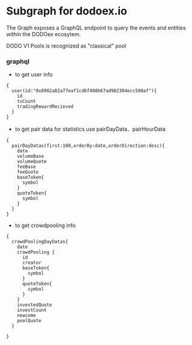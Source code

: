 # Subgraph for dodoex.io

The Graph exposes a GraphQL endpoint to query the events and entities within the DODOex ecosytem.

DODO V1 Pools is recognized as "classical" pool

### graphql
 - to get user info
```
{
  user(id:"0x8982a82a77eaf1cd6f490b67ad982304ecc590af"){
    id
    txCount
    tradingRewardRecieved
  }
}

```
 - to get pair data for statistics use pairDayData、pairHourData
```
{
  pairDayDatas(first:100,orderBy:date,orderDirection:desc){
    date
    volumeBase
    volumeQuote
    feeBase
    feeQuote
    baseToken{
      symbol
    }
    quoteToken{
      symbol
    }
  }
}
```
 - to get crowdpooling info
```
{
  crowdPoolingDayDatas{
    date
    crowdPooling {
      id
      creator
      baseToken{
        symbol
      }
      quoteToken{
        symbol
      }
    }
    investedQuote
    investCount
    newcome
    poolQuote
  }
  
}
```
